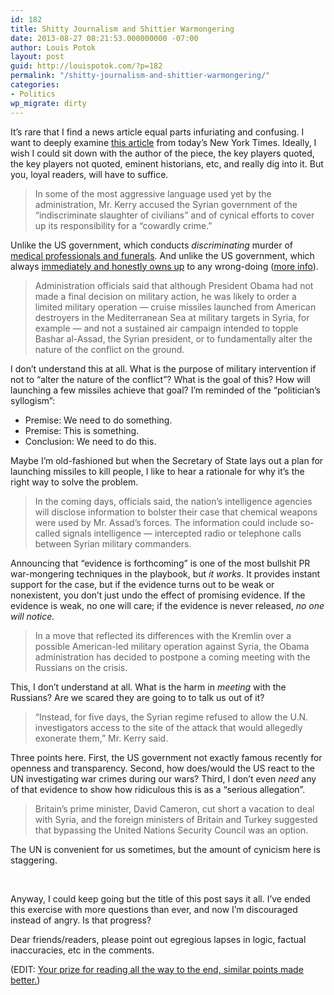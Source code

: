 ```yaml
---
id: 182
title: Shitty Journalism and Shittier Warmongering
date: 2013-08-27 08:21:53.000000000 -07:00
author: Louis Potok
layout: post
guid: http://louispotok.com/?p=182
permalink: "/shitty-journalism-and-shittier-warmongering/"
categories:
- Politics
wp_migrate: dirty
---
```

It&#8217;s rare that I find a news article equal parts infuriating and confusing. I want to deeply examine [this article](http://www.nytimes.com/2013/08/27/world/middleeast/syria-assad.html?hp&_r=0&pagewanted=all) from today&#8217;s New York Times. Ideally, I wish I could sit down with the author of the piece, the key players quoted, the key players not quoted, eminent historians, etc, and really dig into it. But you, loyal readers, will have to suffice.

> In some of the most aggressive language used yet by the administration, Mr. Kerry accused the Syrian government of the “indiscriminate slaughter of civilians” and of cynical efforts to cover up its responsibility for a “cowardly crime.”

Unlike the US government, which conducts _discriminating_ murder of [medical professionals and funerals](http://www.salon.com/2012/02/05/u_s_drones_targeting_rescuers_and_mourners/singleton/). And unlike the US government, which always [immediately and honestly owns up](http://www.theguardian.com/world/2013/jul/02/james-clapper-senate-erroneous) to any wrong-doing ([more info](http://en.wikipedia.org/wiki/James_Clapper#False_testimony_to_Congress_on_NSA_surveillance_programs)).

> Administration officials said that although President Obama had not made a final decision on military action, he was likely to order a limited military operation — cruise missiles launched from American destroyers in the Mediterranean Sea at military targets in Syria, for example — and not a sustained air campaign intended to topple Bashar al-Assad, the Syrian president, or to fundamentally alter the nature of the conflict on the ground.

I don&#8217;t understand this at all. What is the purpose of military intervention if not to &#8220;alter the nature of the conflict&#8221;? What is the goal of this? How will launching a few missiles achieve that goal? I&#8217;m reminded of the &#8220;politician&#8217;s syllogism&#8221;:

  * Premise: We need to do something.
  * Premise: This is something.
  * Conclusion: We need to do this.

Maybe I&#8217;m old-fashioned but when the Secretary of State lays out a plan for launching missiles to kill people, I like to hear a rationale for why it&#8217;s the right way to solve the problem.

> In the coming days, officials said, the nation’s intelligence agencies will disclose information to bolster their case that chemical weapons were used by Mr. Assad’s forces. The information could include so-called signals intelligence — intercepted radio or telephone calls between Syrian military commanders.

Announcing that &#8220;evidence is forthcoming&#8221; is one of the most bullshit PR war-mongering techniques in the playbook, but _it works_. It provides instant support for the case, but if the evidence turns out to be weak or nonexistent, you don&#8217;t just undo the effect of promising evidence. If the evidence is weak, no one will care; if the evidence is never released, _no one will notice._

> In a move that reflected its differences with the Kremlin over a possible American-led military operation against Syria, the Obama administration has decided to postpone a coming meeting with the Russians on the crisis.

This, I don&#8217;t understand at all. What is the harm in _meeting_ with the Russians? Are we scared they are going to to talk us out of it?

> <p itemprop="articleBody">
>   “Instead, for five days, the Syrian regime refused to allow the U.N. investigators access to the site of the attack that would allegedly exonerate them,” Mr. Kerry said.
> </p>

Three points here. First, the US government not exactly famous recently for openness and transparency. Second, how does/would the US react to the UN investigating war crimes during our wars? Third, I don&#8217;t even _need_ any of that evidence to show how ridiculous this is as a &#8220;serious allegation&#8221;.

> Britain’s prime minister, David Cameron, cut short a vacation to deal with Syria, and the foreign ministers of Britain and Turkey suggested that bypassing the United Nations Security Council was an option.

The UN is convenient for us sometimes, but the amount of cynicism here is staggering.

&nbsp;

Anyway, I could keep going but the title of this post says it all. I&#8217;ve ended this exercise with more questions than ever, and now I&#8217;m discouraged instead of angry. Is that progress?

Dear friends/readers, please point out egregious lapses in logic, factual inaccuracies, etc in the comments.

(EDIT: [Your prize for reading all the way to the end, similar points made better.](http://www.newyorker.com/online/blogs/comment/2013/08/the-debate-over-intervention-in-syria.html?utm_source=dlvr.it&utm_medium=twitter))